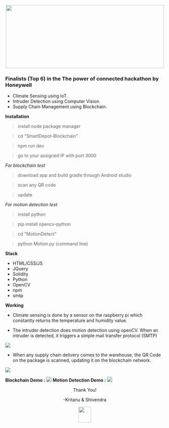 
<p align="center">
<img src="https://github.com/kritanu82/SmartDepot/blob/master/PresentationHoneywell/sdmainlogo.jpg" width="501" height="200">



### Finalists (Top 6) in the The power of connected hackathon by Honeywell

* Climate Sensing using IoT.
* Intruder Detection using Computer Vision.
* Supply Chain Management using Blockchain.


**Installation**

> install node package manager

> cd "SmartDepot-Blockchain"

> npm run dev

> go to your assigned IP with port 3000

*For blockchain test*

> download app and build gradle through Android studio

> scan any QR code

> update

*For motion detection test*

> install python

> pip install opencv-python

> cd "MotionDetect"

> python Motion.py (command line)

**Stack**
* HTML/CSS/JS
* JQuery
* Solidity
* Python 
* OpenCV
* npm
* smtp


**Working**

* Climate sensing is done by a sensor on the raspberry pi which constantly returns the temperature and humidity value.

* The intruder detection does motion detection using openCV. When an intruder is detected, it triggers a simple mail transfer protocol (SMTP)

<img src="https://github.com/kritanu82/SmartDepot/blob/master/PresentationHoneywell/Flow%20Diagrams/Motion%20Detection%20Diagram.png">

* When any supply chain delivery comes to the warehouse, the QR Code on the package is scanned, updating it on the blockchain network.

<img src="https://github.com/kritanu82/SmartDepot/blob/master/PresentationHoneywell/Flow%20Diagrams/Blockchain%20Implementation%20Diagram.png">

**Blockchain Demo :**
<img src="https://github.com/kritanu82/SmartDepot/blob/master/PresentationHoneywell/Blockchaindemo.png">
**Motion Detection Demo :**
<img src="https://github.com/kritanu82/SmartDepot/blob/master/PresentationHoneywell/MotionDetectdemo.png">

<center>Thank You!
  
-Kritanu & Shivendra</center>
</p>
<p align="center">
<img src="https://github.com/kritanu82/SmartDepot/blob/master/PresentationHoneywell/sdsmalllogo.jpg" width="40" height="50">
</p>
